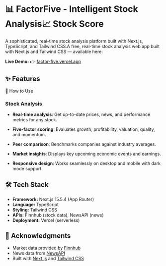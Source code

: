 # 📊 FactorFive - Intelligent Stock Analysis📈 Stock Score



A sophisticated, real-time stock analysis platform built with Next.js, TypeScript, and Tailwind CSS.A free, real-time stock analysis web app built with Next.js and Tailwind CSS — available here:

**Live Demo:** 👉 [factor-five.vercel.app](https://factor-five.vercel.app/)


## ✨ Features

🚀 How to Use

### Stock Analysis

- **Real-time analysis**: Get up-to-date prices, news, and performance metrics for any stock.

- **Five-factor scoring**: Evaluates growth, profitability, valuation, quality, and momentum.

- **Peer comparison**: Benchmarks companies against industry averages.

- **Market insights**: Displays key upcoming economic events and earnings.
 
- **Responsive design**: Works seamlessly on desktop and mobile with dark mode support.


## 🛠️ Tech Stack

- **Framework:** Next.js 15.5.4 (App Router)
- **Language:** TypeScript
- **Styling:** Tailwind CSS
- **APIs:** Finnhub (stock data), NewsAPI (news)
- **Deployment:** Vercel (serverless)


## 🙏 Acknowledgments

- Market data provided by [Finnhub](https://finnhub.io/)
- News data from [NewsAPI](https://newsapi.org/)
- Built with [Next.js](https://nextjs.org/) and [Tailwind CSS](https://tailwindcss.com/)

